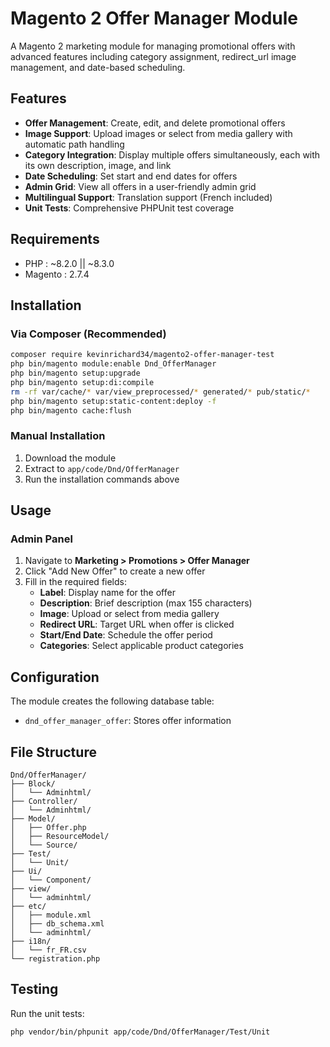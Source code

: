 # Magento 2 Offer Manager Module

A Magento 2 marketing module for managing promotional offers with advanced features including category assignment, redirect_url image management, and date-based scheduling.

## Features

- **Offer Management**: Create, edit, and delete promotional offers
- **Image Support**: Upload images or select from media gallery with automatic path handling
- **Category Integration**: Display multiple offers simultaneously, each with its own description, image, and link
- **Date Scheduling**: Set start and end dates for offers
- **Admin Grid**: View all offers in a user-friendly admin grid
- **Multilingual Support**: Translation support (French included)
- **Unit Tests**: Comprehensive PHPUnit test coverage

## Requirements

- PHP : ~8.2.0 || ~8.3.0
- Magento : 2.7.4

## Installation

### Via Composer (Recommended)

```bash
composer require kevinrichard34/magento2-offer-manager-test
php bin/magento module:enable Dnd_OfferManager
php bin/magento setup:upgrade
php bin/magento setup:di:compile
rm -rf var/cache/* var/view_preprocessed/* generated/* pub/static/*
php bin/magento setup:static-content:deploy -f
php bin/magento cache:flush
```

### Manual Installation

1. Download the module
2. Extract to `app/code/Dnd/OfferManager`
3. Run the installation commands above

## Usage

### Admin Panel

1. Navigate to **Marketing > Promotions > Offer Manager**
2. Click "Add New Offer" to create a new offer
3. Fill in the required fields:
   - **Label**: Display name for the offer
   - **Description**: Brief description (max 155 characters)
   - **Image**: Upload or select from media gallery
   - **Redirect URL**: Target URL when offer is clicked
   - **Start/End Date**: Schedule the offer period
   - **Categories**: Select applicable product categories

## Configuration

The module creates the following database table:
- `dnd_offer_manager_offer`: Stores offer information

## File Structure

```
Dnd/OfferManager/
├── Block/
│   └── Adminhtml/
├── Controller/
│   └── Adminhtml/
├── Model/
│   ├── Offer.php
│   ├── ResourceModel/
│   └── Source/
├── Test/
│   └── Unit/
├── Ui/
│   └── Component/
├── view/
│   └── adminhtml/
├── etc/
│   ├── module.xml
│   ├── db_schema.xml
│   └── adminhtml/
├── i18n/
│   └── fr_FR.csv
└── registration.php
```

## Testing

Run the unit tests:

```bash
php vendor/bin/phpunit app/code/Dnd/OfferManager/Test/Unit
```